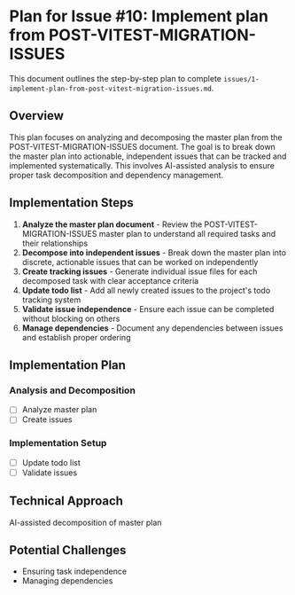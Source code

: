 # Plan for Issue #10: Implement plan from POST-VITEST-MIGRATION-ISSUES

This document outlines the step-by-step plan to complete `issues/1-implement-plan-from-post-vitest-migration-issues.md`.

## Overview

This plan focuses on analyzing and decomposing the master plan from the POST-VITEST-MIGRATION-ISSUES document. The goal is to break down the master plan into actionable, independent issues that can be tracked and implemented systematically. This involves AI-assisted analysis to ensure proper task decomposition and dependency management.

## Implementation Steps

1. **Analyze the master plan document** - Review the POST-VITEST-MIGRATION-ISSUES master plan to understand all required tasks and their relationships
2. **Decompose into independent issues** - Break down the master plan into discrete, actionable issues that can be worked on independently
3. **Create tracking issues** - Generate individual issue files for each decomposed task with clear acceptance criteria
4. **Update todo list** - Add all newly created issues to the project's todo tracking system
5. **Validate issue independence** - Ensure each issue can be completed without blocking on others
6. **Manage dependencies** - Document any dependencies between issues and establish proper ordering

## Implementation Plan

### Analysis and Decomposition
- [ ] Analyze master plan
- [ ] Create issues

### Implementation Setup
- [ ] Update todo list
- [ ] Validate issues

## Technical Approach
AI-assisted decomposition of master plan

## Potential Challenges
- Ensuring task independence
- Managing dependencies